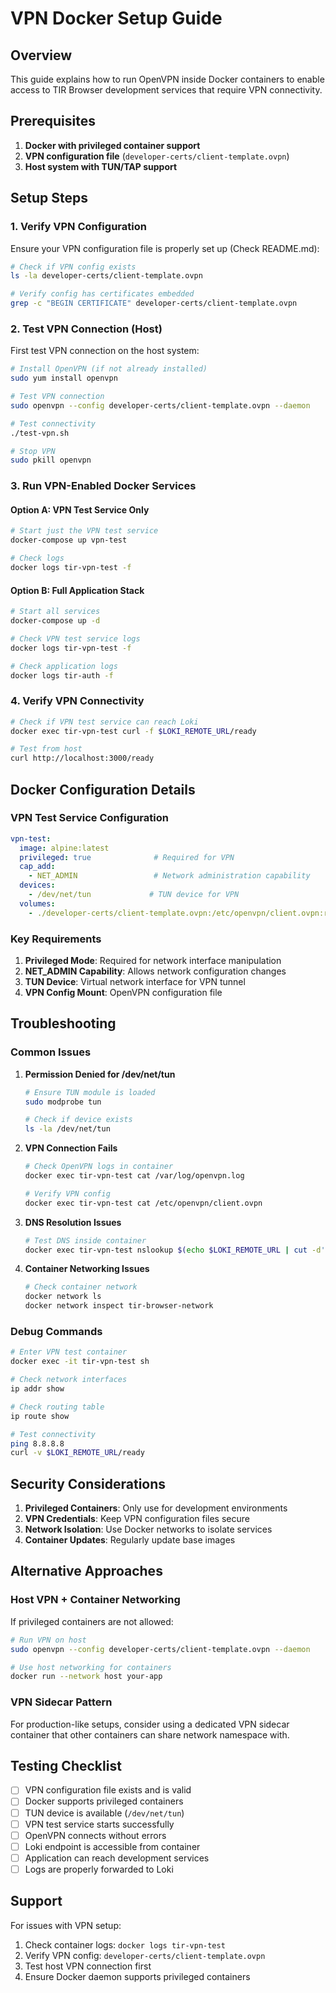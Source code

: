 # VPN Docker Setup Guide

## Overview

This guide explains how to run OpenVPN inside Docker containers to enable access to TIR Browser development services that require VPN connectivity.

## Prerequisites

1. **Docker with privileged container support**
2. **VPN configuration file** (`developer-certs/client-template.ovpn`)
3. **Host system with TUN/TAP support**

## Setup Steps

### 1. Verify VPN Configuration

Ensure your VPN configuration file is properly set up (Check README.md):

```bash
# Check if VPN config exists
ls -la developer-certs/client-template.ovpn

# Verify config has certificates embedded
grep -c "BEGIN CERTIFICATE" developer-certs/client-template.ovpn
```

### 2. Test VPN Connection (Host)

First test VPN connection on the host system:

```bash
# Install OpenVPN (if not already installed)
sudo yum install openvpn

# Test VPN connection
sudo openvpn --config developer-certs/client-template.ovpn --daemon

# Test connectivity
./test-vpn.sh

# Stop VPN
sudo pkill openvpn
```

### 3. Run VPN-Enabled Docker Services

#### Option A: VPN Test Service Only

```bash
# Start just the VPN test service
docker-compose up vpn-test

# Check logs
docker logs tir-vpn-test -f
```

#### Option B: Full Application Stack

```bash
# Start all services
docker-compose up -d

# Check VPN test service logs
docker logs tir-vpn-test -f

# Check application logs
docker logs tir-auth -f
```

### 4. Verify VPN Connectivity

```bash
# Check if VPN test service can reach Loki
docker exec tir-vpn-test curl -f $LOKI_REMOTE_URL/ready

# Test from host
curl http://localhost:3000/ready
```

## Docker Configuration Details

### VPN Test Service Configuration

```yaml
vpn-test:
  image: alpine:latest
  privileged: true              # Required for VPN
  cap_add:
    - NET_ADMIN                 # Network administration capability
  devices:
    - /dev/net/tun             # TUN device for VPN
  volumes:
    - ./developer-certs/client-template.ovpn:/etc/openvpn/client.ovpn:ro
```

### Key Requirements

1. **Privileged Mode**: Required for network interface manipulation
2. **NET_ADMIN Capability**: Allows network configuration changes
3. **TUN Device**: Virtual network interface for VPN tunnel
4. **VPN Config Mount**: OpenVPN configuration file

## Troubleshooting

### Common Issues

1. **Permission Denied for /dev/net/tun**
   ```bash
   # Ensure TUN module is loaded
   sudo modprobe tun
   
   # Check if device exists
   ls -la /dev/net/tun
   ```

2. **VPN Connection Fails**
   ```bash
   # Check OpenVPN logs in container
   docker exec tir-vpn-test cat /var/log/openvpn.log
   
   # Verify VPN config
   docker exec tir-vpn-test cat /etc/openvpn/client.ovpn
   ```

3. **DNS Resolution Issues**
   ```bash
   # Test DNS inside container
   docker exec tir-vpn-test nslookup $(echo $LOKI_REMOTE_URL | cut -d'/' -f3 | cut -d':' -f1)
   ```

4. **Container Networking Issues**
   ```bash
   # Check container network
   docker network ls
   docker network inspect tir-browser-network
   ```

### Debug Commands

```bash
# Enter VPN test container
docker exec -it tir-vpn-test sh

# Check network interfaces
ip addr show

# Check routing table
ip route show

# Test connectivity
ping 8.8.8.8
curl -v $LOKI_REMOTE_URL/ready
```

## Security Considerations

1. **Privileged Containers**: Only use for development environments
2. **VPN Credentials**: Keep VPN configuration files secure
3. **Network Isolation**: Use Docker networks to isolate services
4. **Container Updates**: Regularly update base images

## Alternative Approaches

### Host VPN + Container Networking

If privileged containers are not allowed:

```bash
# Run VPN on host
sudo openvpn --config developer-certs/client-template.ovpn --daemon

# Use host networking for containers
docker run --network host your-app
```

### VPN Sidecar Pattern

For production-like setups, consider using a dedicated VPN sidecar container that other containers can share network namespace with.

## Testing Checklist

- [ ] VPN configuration file exists and is valid
- [ ] Docker supports privileged containers
- [ ] TUN device is available (`/dev/net/tun`)
- [ ] VPN test service starts successfully
- [ ] OpenVPN connects without errors
- [ ] Loki endpoint is accessible from container
- [ ] Application can reach development services
- [ ] Logs are properly forwarded to Loki

## Support

For issues with VPN setup:

1. Check container logs: `docker logs tir-vpn-test`
2. Verify VPN config: `developer-certs/client-template.ovpn`
3. Test host VPN connection first
4. Ensure Docker daemon supports privileged containers